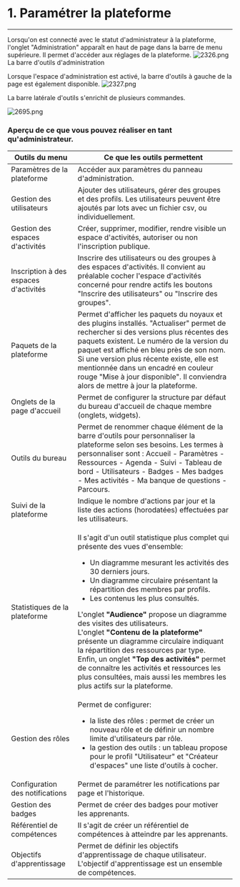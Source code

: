 # 1. Paramétrer la plateforme



---


Lorsqu'on est connecté avec le statut d'administrateur à la plateforme, l'onglet "Administration" apparaît en haut de page dans la barre de menu supérieure. Il permet d'accéder aux réglages de la plateforme.
![2326.png](http://www.claroline.net/uploads/custom/images/2326.png)
La barre d'outils d'administration

Lorsque l'espace d'administration est activé, la barre d'outils à gauche de la page est également disponible.
![2327.png](http://www.claroline.net/uploads/custom/images/2327.png)

La barre latérale d'outils s'enrichit de plusieurs commandes.

![2695.png](http://www.claroline.net/uploads/custom/images/2695.png)


### Aperçu de ce que vous pouvez réaliser en tant qu'administrateur.

| Outils du menu | Ce que les outils permettent |
| -- | -- |
| Paramètres de la plateforme | Accéder aux paramètres du panneau d'administration. |
| Gestion des utilisateurs | Ajouter des utilisateurs, gérer des groupes et des profils. Les utilisateurs peuvent être ajoutés par lots avec un fichier csv, ou individuellement. |
| Gestion des espaces d'activités | Créer, supprimer, modifier, rendre visible un espace d'activités, autoriser ou non l'inscription publique. |
| Inscription à des espaces d'activités | Inscrire des utilisateurs ou des groupes à des espaces d'activités. Il convient au préalable cocher l'espace d'activités concerné pour rendre actifs les boutons "Inscrire des utilisateurs" ou "Inscrire des groupes". |
| Paquets de la plateforme | Permet d'afficher les paquets du noyaux et des plugins installés. "Actualiser" permet de rechercher si des versions plus récentes des paquets existent. Le numéro de la version du paquet est affiché en bleu près de son nom. Si une version plus récente existe, elle est mentionnée dans un encadré en couleur rouge "Mise à jour disponible". Il conviendra alors de mettre à jour la plateforme. |
| Onglets de la page d'accueil | Permet de configurer la structure par défaut du bureau d'accueil de chaque membre (onglets, widgets). |
| Outils du bureau | Permet de renommer chaque élément de la barre d'outils pour personnaliser la plateforme selon ses besoins. Les termes à personnaliser sont : Accueil - Paramètres - Ressources - Agenda - Suivi - Tableau de bord - Utilisateurs - Badges - Mes badges - Mes activités - Ma banque de questions - Parcours. |
| Suivi de la plateforme | Indique le nombre d'actions par jour et la liste des actions (horodatées) effectuées par les utilisateurs. |
| Statistiques de la plateforme | <p>Il s'agit d'un outil statistique plus complet qui présente des vues d'ensemble:<br /><ul><li>Un diagramme mesurant les activités des 30 derniers jours.<br /><li>Un diagramme circulaire présentant la répartition des membres par profils.</li><li>Les contenus les plus consultés.</li></ul></p><p>L'onglet <strong>"Audience"</strong> propose un diagramme des visites des utilisateurs.<br />L'onglet <strong>"Contenu de la plateforme"</strong> présente un diagramme circulaire indiquant la répartition des ressources par type.<br />Enfin, un onglet <strong>"Top des activités"</strong> permet de connaître les activités et ressources les plus consultées, mais aussi les membres les plus actifs sur la plateforme.</p> |
| Gestion des rôles | Permet de configurer:<br /><ul><li>la liste des rôles : permet de créer un nouveau rôle et de définir un nombre limite d'utilisateurs par rôle.</li><li>la gestion des outils : un tableau propose pour le profil "Utilisateur" et "Créateur d'espaces" une liste d'outils à cocher.</li></ul> |
| Configuration des notifications | Permet de paramétrer les notifications par page et l'historique. |
| Gestion des badges | Permet de créer des badges pour motiver les apprenants. |
| Référentiel de compétences | Il s'agit de créer un référentiel de compétences à atteindre par les apprenants. |
| Objectifs d'apprentissage | Permet de définir les objectifs d'apprentissage de chaque utilisateur. L'objectif d'apprentissage est un ensemble de compétences.|
 

 	
 	 
